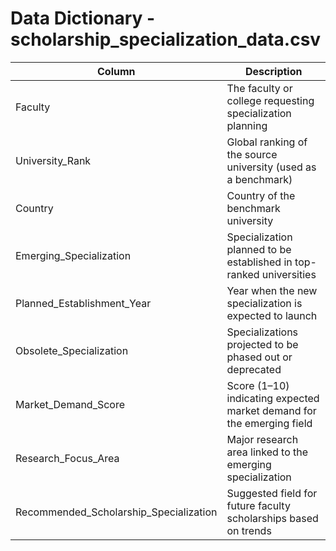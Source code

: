 
# Data Dictionary - scholarship_specialization_data.csv

| Column                          | Description                                                                 |
|----------------------------------|-----------------------------------------------------------------------------|
| Faculty                        | The faculty or college requesting specialization planning                  |
| University_Rank                | Global ranking of the source university (used as a benchmark)              |
| Country                        | Country of the benchmark university                                        |
| Emerging_Specialization        | Specialization planned to be established in top-ranked universities        |
| Planned_Establishment_Year     | Year when the new specialization is expected to launch                     |
| Obsolete_Specialization        | Specializations projected to be phased out or deprecated                   |
| Market_Demand_Score            | Score (1–10) indicating expected market demand for the emerging field       |
| Research_Focus_Area            | Major research area linked to the emerging specialization                   |
| Recommended_Scholarship_Specialization | Suggested field for future faculty scholarships based on trends   |
